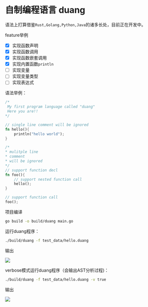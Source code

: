 # 自制编程语言 duang

语法上打算借鉴`Rust,Golang,Python,Java`的诸多长处，目前正在开发中。

feature举例

- [x] 实现函数声明
- [x] 实现函数调用
- [x] 实现函数嵌套调用
- [x] 实现内置函数`println`
- [ ] 实现变量
- [ ] 实现变量类型
- [ ] 实现表达式

语法举例：
```rust
/*
 My first program language called "duang"
 Here you are!!
*/

// single line comment will be ignored
fn hello(){
    println("hello world");
}

/*
* mulitple line
* comment
* will be ignored
*/
// support function decl
fn foo(){
    // support nested function call
    hello();
}

// support function call
foo();
```

项目编译
```bash
go build -o build/duang main.go
```

运行duang程序：
```bash
./build/duang -f test_data/hello.duang
```

输出

![](https://img.azhangbaobao.cn/img/20211126175741.png)

verbose模式运行duang程序（会输出AST分析过程)：
```bash
./build/duang -f test_data/hello.duang -v true
```

输出

![](https://img.azhangbaobao.cn/img/20211126175650.png)